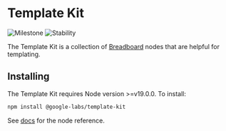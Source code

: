 # Template Kit

![Milestone](https://img.shields.io/badge/milestone-M4-red) ![Stability](https://img.shields.io/badge/stability-wip-green)

The Template Kit is a collection of [Breadboard](https://github.com/breadboard-ai/breadboard/tree/main/packages/breadboard) nodes that are helpful for templating.

## Installing

The Template Kit requires Node version >=v19.0.0. To install:

```sh
npm install @google-labs/template-kit
```

See [docs](https://breadboard-ai.github.io/breadboard/docs/kits/template/) for the node reference.
